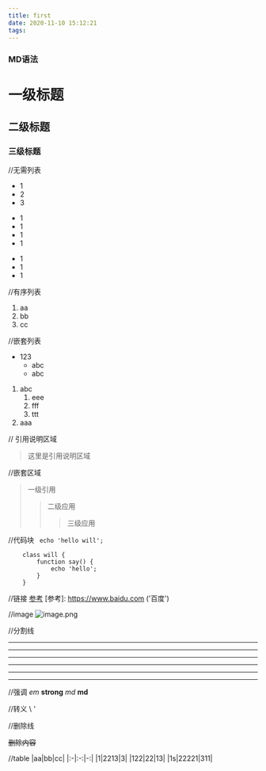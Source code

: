 ```yaml
---
title: first
date: 2020-11-10 15:12:21
tags:
---
```


### MD语法

# 一级标题 #
## 二级标题 ##
### 三级标题 ###


//无需列表
+ 1
+ 2
+ 3

- 1
- 1
- 1
- 1

* 1
* 1
* 1

//有序列表
1. aa
2. bb
3. cc

//嵌套列表
+ 123
	+ abc
	+ abc

1. abc
	1. eee
	2. fff
	3. ttt
2. aaa

// 引用说明区域
> 这里是引用说明区域

//嵌套区域
> 一级引用
>> 二级应用
>>> 三级应用

//代码块
`  echo 'hello will'; `

```
	class will {
		function say() {
			echo 'hello';
		}
	}
```

//链接
[参考](https://www.baidu.com/ '百度')
[参考]: https://www.baidu.com ('百度')

//image
![image.png](www.baidu.com/img/flexible/logo/pc/result.png)

//分割线

---
--- - -

***
******

___
__ __

//强调
*em*
**strong**
_md_
__md__

//转义
\\
\'

//删除线

~~删除内容~~

//table
|aa|bb|cc|
|:-|:-:|-:|
|1|2213|3|
|122|22|13|
|1s|22221|311|